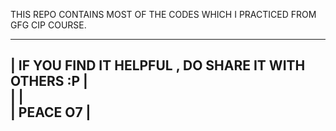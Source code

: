 THIS REPO CONTAINS MOST OF THE CODES WHICH I PRACTICED FROM GFG CIP COURSE.

-------------------------------------------------------
| IF YOU FIND IT HELPFUL , DO SHARE IT WITH OTHERS :P |<br>
|                                                     |<br>
|                       PEACE O7                      |<br>
-------------------------------------------------------

